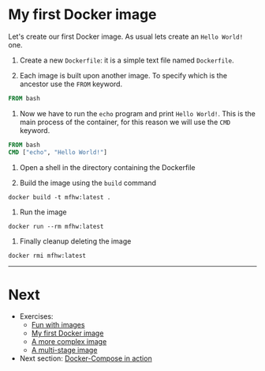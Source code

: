 # My first Docker image

Let's create our first Docker image.
As usual lets create an `Hello World!` one.

1. Create a new `Dockerfile`: it is a simple text file named `Dockerfile`.

1. Each image is built upon another image. To specify which is the ancestor use the `FROM` keyword.

```dockerfile
FROM bash
```

1. Now we have to run the `echo` program and print `Hello World!`.
   This is the main process of the container, for this reason we will use the `CMD` keyword.

```dockerfile
FROM bash
CMD ["echo", "Hello World!"]
```

1. Open a shell in the directory containing the Dockerfile

1. Build the image using the `build` command

```
docker build -t mfhw:latest .
```

1. Run the image

```
docker run --rm mfhw:latest
```

1. Finally cleanup deleting the image

```bash
docker rmi mfhw:latest
```

---

# Next

- Exercises:
  - [Fun with images](./Ex-01.md) 
  - [My first Docker image](./Ex-02.md) 
  - [A more complex image](./Ex-03.md) 
  - [A multi-stage image](./Ex-04.md) 
- Next section: [Docker-Compose in action](../04-DockerCompose)
